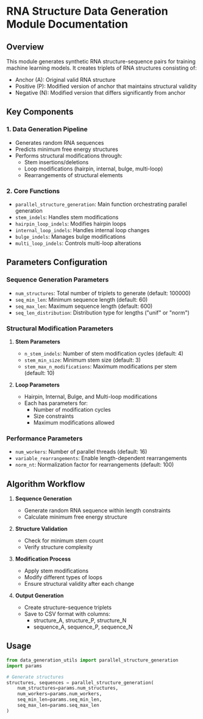 # RNA Structure Data Generation Module Documentation

## Overview

This module generates synthetic RNA structure-sequence pairs for training machine learning models. It creates triplets of RNA structures consisting of:
- Anchor (A): Original valid RNA structure
- Positive (P): Modified version of anchor that maintains structural validity 
- Negative (N): Modified version that differs significantly from anchor

## Key Components

### 1. Data Generation Pipeline
- Generates random RNA sequences
- Predicts minimum free energy structures
- Performs structural modifications through:
  - Stem insertions/deletions
  - Loop modifications (hairpin, internal, bulge, multi-loop)
  - Rearrangements of structural elements

### 2. Core Functions
- `parallel_structure_generation`: Main function orchestrating parallel generation
- `stem_indels`: Handles stem modifications
- `hairpin_loop_indels`: Modifies hairpin loops
- `internal_loop_indels`: Handles internal loop changes
- `bulge_indels`: Manages bulge modifications
- `multi_loop_indels`: Controls multi-loop alterations

## Parameters Configuration

### Sequence Generation Parameters
- `num_structures`: Total number of triplets to generate (default: 100000)
- `seq_min_len`: Minimum sequence length (default: 60)
- `seq_max_len`: Maximum sequence length (default: 600)
- `seq_len_distribution`: Distribution type for lengths ("unif" or "norm")

### Structural Modification Parameters
1. **Stem Parameters**
   - `n_stem_indels`: Number of stem modification cycles (default: 4)
   - `stem_min_size`: Minimum stem size (default: 3)
   - `stem_max_n_modifications`: Maximum modifications per stem (default: 10)

2. **Loop Parameters**
   - Hairpin, Internal, Bulge, and Multi-loop modifications
   - Each has parameters for:
     - Number of modification cycles
     - Size constraints
     - Maximum modifications allowed

### Performance Parameters
- `num_workers`: Number of parallel threads (default: 16)
- `variable_rearrangements`: Enable length-dependent rearrangements
- `norm_nt`: Normalization factor for rearrangements (default: 100)

## Algorithm Workflow

1. **Sequence Generation**
   - Generate random RNA sequence within length constraints
   - Calculate minimum free energy structure

2. **Structure Validation**
   - Check for minimum stem count
   - Verify structure complexity

3. **Modification Process**
   - Apply stem modifications
   - Modify different types of loops
   - Ensure structural validity after each change

4. **Output Generation**
   - Create structure-sequence triplets
   - Save to CSV format with columns:
     - structure_A, structure_P, structure_N
     - sequence_A, sequence_P, sequence_N

## Usage

```python
from data_generation_utils import parallel_structure_generation
import params

# Generate structures
structures, sequences = parallel_structure_generation(
    num_structures=params.num_structures,
    num_workers=params.num_workers,
    seq_min_len=params.seq_min_len,
    seq_max_len=params.seq_max_len
)
```


